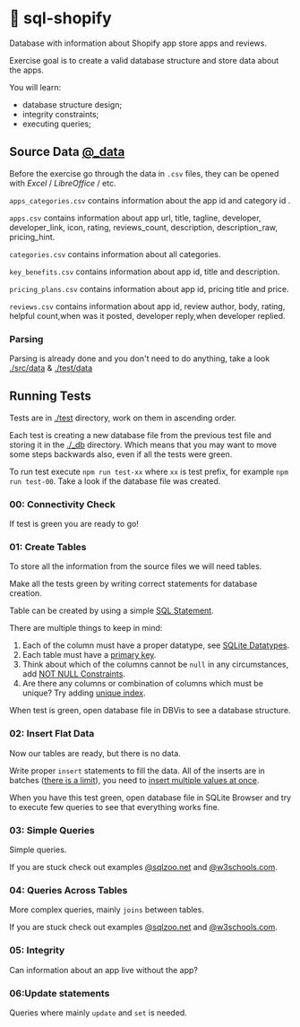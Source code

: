 # 🛒 sql-shopify
Database with information about Shopify app store apps and reviews.

Exercise goal is to create a valid database structure and store data about the apps.

You will learn:

 - database structure design;
 - integrity constraints;
 - executing queries;

## Source Data [@_data](./_data)

Before the exercise go through the data in `.csv` files, they can be opened with *Excel* / *LibreOffice* / etc.

`apps_categories.csv` contains information about the app id and category id .

`apps.csv` contains information about app url, title, tagline, developer, developer_link, icon, rating, reviews_count, description, description_raw, pricing_hint.

`categories.csv` contains information about all categories.

`key_benefits.csv` contains information about app id, title and description.

`pricing_plans.csv` contains information about app id, pricing title and price.

`reviews.csv` contains information about app id, review author, body, rating, helpful count,when was it posted, developer reply,when developer replied.

### Parsing

Parsing is already done and you don't need to do anything, take a look [./src/data](./src/data) & [./test/data](./test/data)

## Running Tests

Tests are in [./test](./test) directory, work on them in ascending order.

Each test is creating a new database file from the previous test file and storing it in the [./_db](./_db) directory. Which means that you may want to move some steps backwards also, even if all the tests were green.

To run test execute `npm run test-xx` where `xx` is test prefix, for example `npm run test-00`. Take a look if the database file was created.

### 00: Connectivity Check

If test is green you are ready to go!

### 01: Create Tables

To store all the information from the source files we will need tables.

Make all the tests green by writing correct statements for database creation.

Table can be created by using a simple [SQL Statement](https://www.w3schools.com/sql/sql_create_table.asp).

There are multiple things to keep in mind:

1. Each of the column must have a proper datatype, see [SQLite Datatypes](https://www.sqlite.org/datatype3.html).
1. Each table must have a [primary key](https://www.w3schools.com/sql/sql_primarykey.asp).
1. Think about which of the columns cannot be `null` in any circumstances, add [NOT NULL Constraints](https://www.w3schools.com/sql/sql_notnull.asp).
1. Are there any columns or combination of columns which must be unique? Try adding [unique index](https://www.w3schools.com/sql/sql_ref_create_unique_index.asp).

When test is green, open database file in DBVis to see a database structure.

### 02: Insert Flat Data

Now our tables are ready, but there is no data.

Write proper `insert` statements to fill the data. All of the inserts are in batches ([there is a limit](https://stackoverflow.com/questions/15858466/limit-on-multiple-rows-insert)), you need to [insert multiple values at once](https://stackoverflow.com/questions/452859/inserting-multiple-rows-in-a-single-sql-query).

When you have this test green, open database file in SQLite Browser and try to execute few queries to see that everything works fine.

### 03: Simple Queries

Simple queries.

If you are stuck check out examples [@sqlzoo.net](https://sqlzoo.net) and [@w3schools.com](https://www.w3schools.com/sql/default.asp).

### 04: Queries Across Tables

More complex queries, mainly `joins` between tables.

If you are stuck check out examples [@sqlzoo.net](https://sqlzoo.net) and [@w3schools.com](https://www.w3schools.com/sql/default.asp).

### 05: Integrity

Can information about an app live without the app?

### 06:Update statements

Queries where mainly `update` and `set` is needed.
